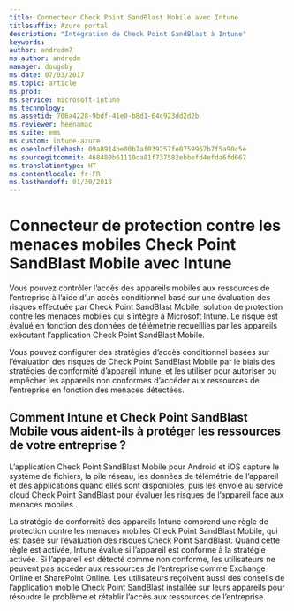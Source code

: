 ```yaml
---
title: Connecteur Check Point SandBlast Mobile avec Intune
titlesuffix: Azure portal
description: "Intégration de Check Point SandBlast à Intune"
keywords: 
author: andredm7
ms.author: andredm
manager: dougeby
ms.date: 07/03/2017
ms.topic: article
ms.prod: 
ms.service: microsoft-intune
ms.technology: 
ms.assetid: 706a4228-9bdf-41e0-b8d1-64c923dd2d2b
ms.reviewer: heenamac
ms.suite: ems
ms.custom: intune-azure
ms.openlocfilehash: 09a8914be00b7af039257fe0759967b7f5a90c5e
ms.sourcegitcommit: 468480b61110ca81f737582ebbefd4efda6fd667
ms.translationtype: HT
ms.contentlocale: fr-FR
ms.lasthandoff: 01/30/2018
---
```

# <a name="check-point-sandblast-mobile-threat-defense-connector-with-intune"></a>Connecteur de protection contre les menaces mobiles Check Point SandBlast Mobile avec Intune

Vous pouvez contrôler l’accès des appareils mobiles aux ressources de l’entreprise à l’aide d’un accès conditionnel basé sur une évaluation des risques effectuée par Check Point SandBlast Mobile, solution de protection contre les menaces mobiles qui s’intègre à Microsoft Intune. Le risque est évalué en fonction des données de télémétrie recueillies par les appareils exécutant l’application Check Point SandBlast Mobile.

Vous pouvez configurer des stratégies d’accès conditionnel basées sur l’évaluation des risques de Check Point SandBlast Mobile par le biais des stratégies de conformité d’appareil Intune, et les utiliser pour autoriser ou empêcher les appareils non conformes d’accéder aux ressources de l’entreprise en fonction des menaces détectées.

## <a name="how-do-intune-and-check-point-sandblast-mobile-help-protect-your-company-resources"></a>Comment Intune et Check Point SandBlast Mobile vous aident-ils à protéger les ressources de votre entreprise ?

L’application Check Point SandBlast Mobile pour Android et iOS capture le système de fichiers, la pile réseau, les données de télémétrie de l’appareil et des applications quand elles sont disponibles, puis les envoie au service cloud Check Point SandBlast pour évaluer les risques de l’appareil face aux menaces mobiles.

La stratégie de conformité des appareils Intune comprend une règle de protection contre les menaces mobiles Check Point SandBlast Mobile, qui est basée sur l’évaluation des risques Check Point SandBlast. Quand cette règle est activée, Intune évalue si l’appareil est conforme à la stratégie activée. Si l’appareil est détecté comme non conforme, les utilisateurs ne peuvent pas accéder aux ressources de l’entreprise comme Exchange Online et SharePoint Online. Les utilisateurs reçoivent aussi des conseils de l’application mobile Check Point SandBlast installée sur leurs appareils pour résoudre le problème et rétablir l’accès aux ressources de l’entreprise.

<!-- ## Sample scenarios

Here are some common scenarios:

### Control access based on threats from malicious apps

When malicious apps such as malware are detected on devices, you can block devices until the threat is resolved:

-   Connecting to corporate e-mail

-   Syncing corporate files with the OneDrive for Work app

-   Accessing company apps

**Block when malicious apps are detected:**

![Check Point MTD block when malicious apps are detected](./media/checkpoint-MTD-2.PNG)

**Access granted on remediation:**

![Check Point MTD access granted](./media/checkpoint-MTD-3.PNG)

### Control access based on threat to network

Detect threats like **Man-in-the-middle** in network, and protect access to Wi-Fi networks based on the device risk.

**Block network access through Wi-Fi:**

![Check Point MTD block network access through Wi-Fi](./media/checkpoint-MTD-4.PNG)

**Access granted on remediation:**

![Check Point MTD Wi-Fi access granted](./media/checkpoint-MTD-5.PNG)

### Control access to SharePoint Online based on threat to network

Detect threats like **Man-in-the-middle** in network, and prevent synchronization of corporate files based on the device risk.

**Block SharePoint Online when network threats are detected:**

![Check Point MTD block SharePoint Online access](./media/checkpoint-MTD-6.PNG)

**Access granted on remediation:**

![Check Point MTD SharePoint Online access granted](./media/checkpoint-MTD-7.PNG)

## Supported platforms

-   **Android 4.1 and later**

-   **iOS 8 and later**

## Pre-requisites

-   Azure Active Directory Premium

-   Microsoft Intune subscription

-   Check Point SandBlast Mobile Threat Defense subscription
    -   See [CheckPoint SandBlast website](https://www.checkpoint.com/) for more information.

## Next steps

- [Integrate CheckPoint SandBlast with Intune](checkpoint-sandblast-mobile-mtd-connector-integration.md)

- [Set up CheckPoint SandBlast Mobile app](mtd-apps-ios-app-configuration-policy-add-assign.md)

- [Create CheckPoint SandBlast Mobile device compliance policy](mtd-device-compliance-policy-create.md)

- [Enable CheckPoint SandBlast Mobile MTD connector](mtd-connector-enable.md)
